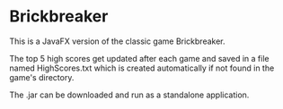 # Brickbreaker

This is a JavaFX version of the classic game Brickbreaker.

The top 5 high scores get updated after each game and saved in a file named HighScores.txt which is
created automatically if not found in the game's directory.

The .jar can be downloaded and run as a standalone application.

